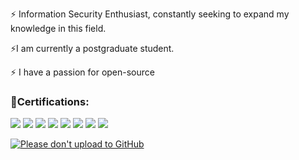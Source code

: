 ⚡ Information Security Enthusiast, constantly seeking to expand my knowledge in this field.

⚡I am currently a postgraduate student.

⚡ I have a passion for open-source


### 🏅Certifications:



![](https://images.credly.com/size/100x100/images/2c3a47aa-45a1-420f-a79f-4d0fbb3e478a/image.png)
![](https://images.credly.com/size/100x100/images/6074e869-0140-4b23-a03d-a49839191e41/image.png)
![](https://images.credly.com/size/100x100/images/fc1352af-87fa-4947-ba54-398a0e63322e/security-compliance-and-identity-fundamentals-600x600.png)
![](https://images.credly.com/size/100x100/images/6a5f3050-b673-4eeb-abfd-dbf6a1feab76/image.png)
![](https://images.credly.com/size/100x100/images/87eec792-3c63-4526-aafb-da866a30fa54/image.png)
![](https://images.credly.com/size/100x100/images/79d2530b-44fb-4b71-a0bb-746e991166ae/CredlyBadges-v1.7-FINAL_Core-MSP.png)
![](https://images.credly.com/size/100x100/images/b497d307-a9ce-4221-8cc0-39bb23b823e0/image.png)
![](https://images.credly.com/size/100x100/images/4dd83ff2-6555-464c-a6e9-2e73bce4d572/image.png)




[![Please don't upload to GitHub](https://nogithub.codeberg.page/badge.svg)](https://nogithub.codeberg.page)
